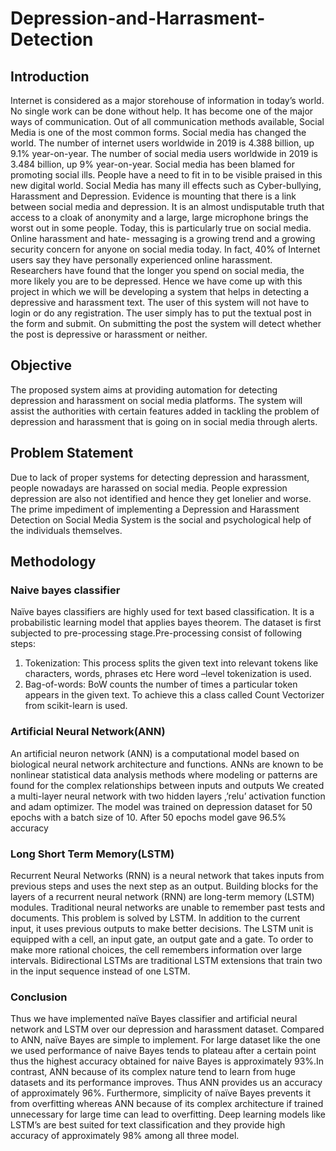 # Depression-and-Harrasment-Detection
## Introduction
Internet is considered as a major storehouse of information in today’s world. No single work can be done without help. It has become one of the major ways of communication. Out of all communication methods available, Social Media is one of the most common forms. Social media has changed the world. The number of internet users worldwide in 2019 is 4.388 billion, up 9.1% year-on-year. The number of social media users worldwide in 2019 is 3.484 billion, up 9% year-on-year. Social media has been blamed for promoting social ills. People have a need to fit in to be visible praised in this new digital world. Social Media has many ill effects such as Cyber-bullying, Harassment and Depression. Evidence is mounting that there is a link between social media and depression. It is an almost undisputable truth that access to a cloak of anonymity and a large, large microphone brings the worst out in some people. Today, this is particularly true on social media. Online harassment and hate- messaging is a growing trend and a growing security concern for anyone on social media today. In fact, 40% of Internet users say they have personally experienced online harassment. Researchers have found that the longer you spend on social media, the more likely you are to be depressed. Hence we have come up with this project in which we will be developing a system that helps in detecting a depressive and harassment text. The user of this system will not have to login or do any registration. The user simply has to put the textual post in the form and submit. On submitting the post the system will detect whether the post is depressive or harassment or neither.
## Objective
The proposed system aims at providing automation for detecting depression and harassment on social media platforms. The system will assist the authorities with certain features added in tackling the problem of depression and harassment that is going on in social media through alerts.
## Problem Statement
Due to lack of proper systems for detecting depression and harassment, people nowadays are harassed on social media. People expression depression are also not identified and hence they get lonelier and worse. The prime impediment of implementing a Depression and Harassment Detection on Social Media System is the social and psychological help of the individuals themselves.
##  Methodology
### Naive bayes classifier
Naïve bayes classifiers are highly used for text based classification. It is a probabilistic learning model that applies bayes theorem.
The dataset is first subjected to pre-processing stage.Pre-processing consist of following steps:
1.	Tokenization: This process splits the given text into relevant tokens like characters, words, phrases etc Here word –level tokenization is used.
2.	Bag-of-words: BoW counts the number of times a particular token appears in the given text. To achieve this a class called Count Vectorizer from scikit-learn is used.
### Artificial Neural Network(ANN)
An artificial neuron network (ANN) is a computational model based on biological neural network architecture and functions. ANNs are known to be nonlinear statistical data analysis methods where modeling or patterns are found for the complex relationships between inputs and outputs
We created a multi-layer neural network with two hidden layers ,’relu’ activation function and adam optimizer. The model was trained on depression dataset for 50 epochs with a batch size of 10. After 50 epochs model gave 96.5% accuracy
### Long Short Term Memory(LSTM)
Recurrent Neural Networks (RNN) is a neural network that takes inputs from previous steps and uses the next step as an output. Building blocks for the layers of a recurrent neural network (RNN) are long-term memory (LSTM) modules.
Traditional neural networks are unable to remember past tests and documents. This problem is solved by LSTM. In addition to the current input, it uses previous outputs to make better decisions. The LSTM unit is equipped with a cell, an input gate, an output gate and a gate. To order to make more rational choices, the cell remembers information over large intervals. Bidirectional LSTMs are traditional LSTM 
extensions that train two in the input sequence instead of one LSTM.

### Conclusion
Thus we have implemented naïve Bayes classifier and artificial neural network and LSTM over our depression and harassment dataset. Compared to ANN, naïve Bayes are simple to implement. For large dataset like the one we used performance of naive Bayes tends to plateau after a certain point thus the highest accuracy obtained for naive Bayes is approximately 93%.In contrast, ANN because of its complex nature tend to  learn from huge datasets and its performance improves. Thus ANN provides us an accuracy of approximately 96%. Furthermore, simplicity of naïve Bayes prevents it from overfitting whereas ANN because of its complex architecture if trained  unnecessary for large time can lead to overfitting.
Deep learning models like LSTM’s are best suited for text classification and they provide high accuracy of approximately 98% among all three model.
